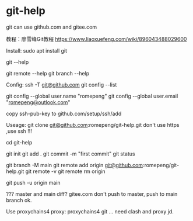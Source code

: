 # git-help

git can use github.com and gitee.com

教程：廖雪峰Git教程 https://www.liaoxuefeng.com/wiki/896043488029600

Install:
sudo apt install git

git --help

git remote --help
git branch --help

Config:
ssh -T git@github.com
git config --list

git config --global user.name "romepeng"
git config --global user.email "romepeng@outlook.com"

copy ssh-pub-key to github.com/setup/ssh/add


Useage:
git clone git@github.com:romepeng/git-help.git
don't use https ,use ssh !!!

cd git-help

git init
git add .
git commit -m "first commit"
git status

git branch -M main
git remote add origin git@github.com:romepeng/git-help.git
git remote -v
git remote rm origin

git push -u origin main

???
master and main diff?
gitee.com don't push to master,
push to main branch ok.

Use proxychains4 proxy:
proxychains4 git ...
need clash and proxy jd.







